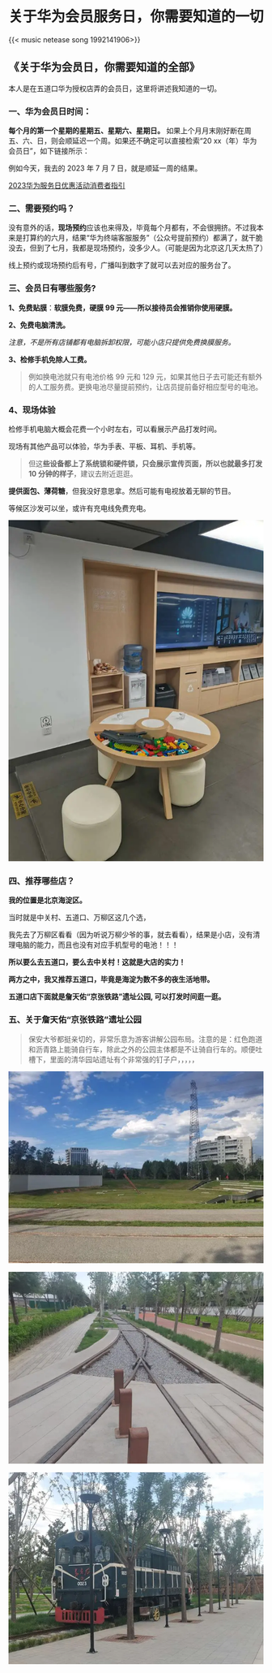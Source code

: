 # 关于华为会员服务日，你需要知道的一切 


{{< music netease song 1992141906>}}
## 《关于华为会员日，你需要知道的全部》

本人是在五道口华为授权店弄的会员日，这里将讲述我知道的一切。

### 一、华为会员日时间：

**每个月的第一个星期的星期五、星期六、星期日。** 如果上个月月末刚好断在周五、六、日，则会顺延迟一个周。如果还不确定可以直接检索“20 xx（年）华为会员日”，如下链接所示：

例如今天，我去的 2023 年 7 月 7 日，就是顺延一周的结果。

[2023华为服务日优惠活动消费者指引](https://consumer.huawei.com/cn/support/search/)

### 二、需要预约吗？

没有意外的话，**现场预约**应该也来得及，毕竟每个月都有，不会很拥挤。不过我本来是打算约的六月，结果“华为终端客服服务”（公众号提前预约）都满了，就干脆没去，但到了七月，我都是现场预约，没多少人。（可能是因为北京这几天太热了）

线上预约或现场预约后有号，广播叫到数字了就可以去对应的服务台了。

### 三、会员日有哪些服务?

**1、免费贴膜**：**软膜免费，硬膜 99 元——所以接待员会推销你使用硬膜。**

**2、免费电脑清洗。**

*注意，不是所有店铺都有电脑拆卸权限，可能小店只提供免费换膜服务。*

**3、检修手机免除人工费。**

> 例如换电池就只有电池价格 99 元和 129 元，如果其他日子去可能还有额外的人工服务费。更换电池尽量提前预约，让店员提前备好相应型号的电池。

### 4、现场体验

检修手机电脑大概会花费一个小时左右，可以看展示产品打发时间。

现场有其他产品可以体验，华为手表、平板、耳机、手机等。

> 但这**些设备都上了系统锁和硬件锁，只会展示宣传页面，所以也就最多打发 10 分钟的样子**，建议去附近逛逛。

**提供面包、薄荷糖**，但我没好意思拿。然后可能有电视放着无聊的节目。

等候区沙发可以坐，或许有充电线免费充电。

![图是五道口华为店，如图，甚至还有个小孩玩的积木](/img/华为.zh-cn-20240523102512042.webp)

### 四、推荐哪些店？

**我的位置是北京海淀区。**

当时就是中关村、五道口、万柳区这几个选，

我先去了万柳区看看（因为听说万柳少爷的事，就去看看），结果是小店，没有清理电脑的能力，而且也没有对应手机型号的电池！！！

**所以要么去五道口，要么去中关村！这就是大店的实力！**

**两方之中，我又推荐五道口，毕竟是海淀为数不多的夜生活地带。**

**五道口店下面就是詹天佑“京张铁路”遗址公园, 可以打发时间逛一逛。**

### 五、关于詹天佑“京张铁路”遗址公园

> 保安大爷都挺亲切的，非常乐意为游客讲解公园布局。注意的是：红色跑道和沥青路上能骑自行车，除此之外的公园主体都是不让骑自行车的。顺便吐槽下，里面的清华园站遗址有个非常强的钉子户，，，，，

![纪念碑？有草坪和滑滑梯，我始终找不到很好的远景构图角度](/img/华为.zh-cn-20240523102431573.webp)

![铁道遗迹](/img/华为.zh-cn-20240523102412792.webp)

![公园尽头的火车模型](/img/华为.zh-cn-20240523102350804.webp)
